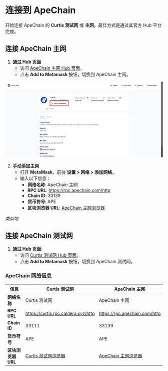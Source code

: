 # 连接到 ApeChain

开始连接 ApeChain 的 **Curtis 测试网** 或 **主网**。最佳方式是通过其官方 Hub 平台完成。

## **连接 ApeChain 主网**
1. **通过 Hub 页面**
   - 访问 [ApeChain 主网 Hub 页面](https://apechain.hub.caldera.xyz/)。
   - 点击 **Add to Metamask** 按钮，切换到 ApeChain 主网。

![](https://raw.githubusercontent.com/POLearn/build-on-apechain/refs/heads/master/content/assets/images/network_page.png)

2. **手动添加主网**
   - 打开 **MetaMask**，前往 **设置 > 网络 > 添加网络**。
   - 输入以下信息：
     - **网络名称**: ApeChain 主网
     - **RPC URL**: https://rpc.apechain.com/http
     - **Chain ID**: 33139
     - **货币符号**: APE
     - **区块浏览器 URL**: [ApeChain 主网浏览器](https://apescan.io/)

*类似地*
## **连接 ApeChain 测试网**
1. **通过 Hub 页面**:
   - 访问 [Curtis 测试网 Hub 页面](https://curtis.hub.caldera.xyz/)。
   - 点击 **Add to Metamask** 按钮，切换到 ApeChain 测试网。

### **ApeChain 网络信息**

| **信息**             | **Curtis 测试网**                 | **ApeChain 主网**                |
|----------------------|------------------------------------|-----------------------------------|
| **网络名称**          | Curtis 测试网                     | ApeChain 主网                    |
| **RPC URL**          | https://curtis.rpc.caldera.xyz/http | https://rpc.apechain.com/http    |
| **Chain ID**         | 33111                             | 33139                            |
| **货币符号**          | APE                               | APE                              |
| **区块浏览器 URL**    | [Curtis 测试网浏览器](https://curtis.apescan.io/) | [ApeChain 主网浏览器](https://apescan.io/) |